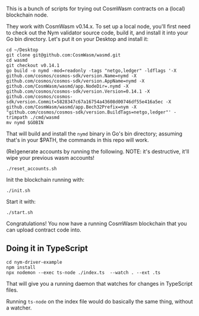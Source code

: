 This is a bunch of scripts for trying out CosmWasm contracts on a (local) blockchain node. 

They work with CosmWasm v0.14.x. To set up a local node, you'll first need to check out the Nym validator source code, build it, and install it into your Go bin directory. Let's put it on your Desktop and install it:

```
cd ~/Desktop
git clone git@github.com:CosmWasm/wasmd.git
cd wasmd
git checkout v0.14.1
go build -o nymd -mod=readonly -tags "netgo,ledger" -ldflags '-X github.com/cosmos/cosmos-sdk/version.Name=nymd -X github.com/cosmos/cosmos-sdk/version.AppName=nymd -X github.com/CosmWasm/wasmd/app.NodeDir=.nymd -X github.com/cosmos/cosmos-sdk/version.Version=0.14.1 -X github.com/cosmos/cosmos-sdk/version.Commit=5828347c67a16754a43608d00746df55e416a5ec -X github.com/CosmWasm/wasmd/app.Bech32Prefix=nym -X "github.com/cosmos/cosmos-sdk/version.BuildTags=netgo,ledger"' -trimpath ./cmd/wasmd
mv nymd $GOBIN
```

That will build and install the `nymd` binary in Go's bin directory; assuming that's in your $PATH, the commands in this repo will work. 

(Re)generate accounts by running the following. NOTE: it's destructive, it'll wipe your previous wasm accounts!

```
./reset_accounts.sh
```

Init the blockchain running with: 

```
./init.sh
```

Start it with: 

```
./start.sh
```

Congratulations! You now have a running CosmWasm blockchain that you can upload contract code into. 

## Doing it in TypeScript

```
cd nym-driver-example
npm install
npx nodemon --exec ts-node ./index.ts  --watch . --ext .ts
```

That will give you a running daemon that watches for changes in TypeScript files. 

Running `ts-node` on the index file would do basically the same thing, without a watcher. 